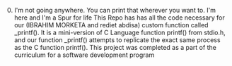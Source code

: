 0. I'm not going anywhere. You can print that wherever you want to. I'm here and I'm a Spur for life
This Repo has has all the code necessary for our (IBRAHIM MORKETA and rediet abdisa) custom function called _printf(). It is a mini-version of C Language function printf() from stdio.h, and our function _printf() attempts to replicate the exact same process as the C function printf(). This project was completed as a part of the curriculum for a software development program